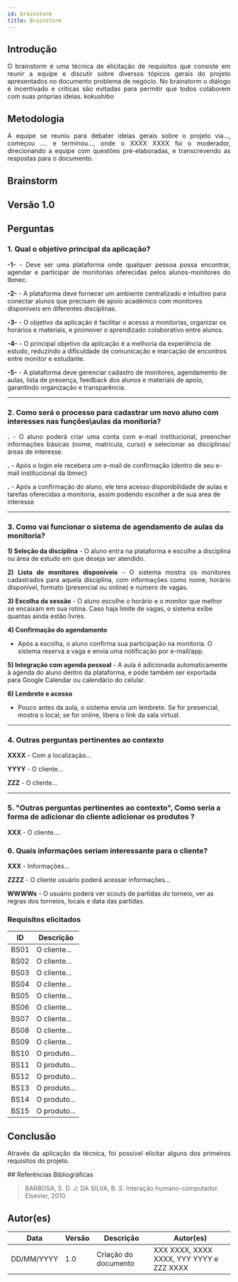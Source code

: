 ```yaml
---
id: brainstorm
title: Brainstorm
---
```

 
## Introdução
<p align = "justify">
O brainstorm é uma técnica de elicitação de requisitos que consiste em reunir a equipe e discutir sobre diversos tópicos gerais do projeto apresentados no documento problema de negócio. No brainstorm o diálogo é incentivado e críticas são evitadas para permitir que todos colaborem com suas próprias ideias. kokushibo
</p>
 
## Metodologia
<p align = "justify">
A equipe se reuniu para debater ideias gerais sobre o projeto via..., começou .... e terminou..., onde o XXXX XXXX foi o moderador, direcionando a equipe com questões pré-elaboradas, e transcrevendo as respostas para o documento.
</p>
 
## Brainstorm
 
## Versão 1.0
 
## Perguntas
 
### 1. Qual o objetivo principal da aplicação?
 
<p align = "justify">
<b>-1-</b> -  Deve ser uma plataforma onde qualquer pessoa possa encontrar, agendar e participar de monitorias oferecidas pelos alunos-monitores do Ibmec.
</p>
 
<b>-2-</b> - A plataforma deve fornecer um ambiente centralizado e intuitivo para conectar alunos que precisam de apoio acadêmico com monitores disponíveis em diferentes disciplinas.
 
<b>-3-</b> - O objetivo da aplicação é facilitar o acesso a monitorias, organizar os horários e materiais, e promover o aprendizado colaborativo entre alunos.
 
<b>-4-</b> - O principal objetivo da aplicação é a melhoria da experiência de estudo, reduzindo a dificuldade de comunicação e marcação de encontros entre monitor e estudante.
 
<b>-5-</b> - A plataforma deve gerenciar cadastro de monitores, agendamento de aulas, lista de presença, feedback dos alunos e materiais de apoio, garantindo organização e transparência.
</p>
 
---
 
### 2. Como será o processo para cadastrar um novo aluno com interesses nas funções\aulas da monitoria?
 
<p align = "justify">
<b>.</b> - O aluno poderá criar uma conta com e-mail institucional, preencher informações básicas (nome, matrícula, curso) e selecionar as disciplinas/áreas de interesse.
 
<b>.</b> - Após o login ele recebera um e-mail de confirmação (dentro de seu e-mail institucional da ibmec)
 
<b>.</b> - Após a confirmação do aluno, ele tera acesso disponibilidade de aulas e tarefas oferecidas a monitoria, assim podendo escolher a de sua area de interesse

 

 
---
 
### 3. Como vai funcionar o sistema de agendamento de aulas da monitoria?
 
<p align = "justify">
<b>1) Seleção da disciplina</b> 
- O aluno entra na plataforma e escolhe a disciplina ou área de estudo em que deseja ser atendido.
</p>
 
<p align = "justify">
<b>2) Lista de monitores disponíveis</b>
- O sistema mostra os monitores cadastrados para aquela disciplina, com informações como nome, horário disponível, formato (presencial ou online) e número de vagas.
</p>
<p>
<b>3) Escolha da sessão</b> 
- O aluno escolhe o horário e o monitor que melhor se encaixam em sua rotina. Caso haja limite de vagas, o sistema exibe quantas ainda estão livres.
 
<b>4) Confirmação do agendamento</b> 
- Após a escolha, o aluno confirma sua participação na monitoria. O sistema reserva a vaga e envia uma notificação por e-mail/app.
</p>
<p>
<b>5) Integração com agenda pessoal</b>
- A aula é adicionada automaticamente à agenda do aluno dentro da plataforma, e pode também ser exportada para Google Calendar ou calendário do celular.

<b>6) Lembrete e acesso</b>
- Pouco antes da aula, o sistema envia um lembrete. Se for presencial, mostra o local; se for online, libera o link da sala virtual.
</p>

 
---
 
### 4. Outras perguntas pertinentes ao contexto

<p align = "justify">
<b>XXXX</b> - Com a localização...
 
<b>YYYY</b> - O cliente...
 
<b>ZZZ</b> - O cliente...
 
---
 
### 5. "Outras perguntas pertinentes ao contexto", Como seria a forma de adicionar do cliente adicionar os produtos ?
<p align = "justify">
<b>XXX</b> - O cliente....
</p>
 
### 6. Quais informações seriam interessante para o cliente?
<p align = "justify">
   <b>XXX</b> - Informações...
   
   <b>ZZZZ</b> - O cliente usuário poderá acessar informações...

   <b>WWWWs</b> - O usuário poderá ver scouts de partidas do torneio, ver as regras dos torneios, locais e data das partidas.
   
</p>
 
### Requisitos elicitados
 
|ID|Descrição|
|----|-------------|
|BS01| O cliente...|
|BS02| O cliente...|
|BS03| O cliente...|
|BS04| O cliente...|
|BS05| O cliente...|
|BS06| O cliente...|
|BS07| O cliente...|
|BS08| O cliente...|
|BS09| O cliente...|
|BS10| O produto...|
|BS11| O produto...|
|BS12| O produto...|
|BS13| O produto...|
|BS14| O produto...|
|BS15| O produto...|
 
## Conclusão
<p align = "justify">
Através da aplicação da técnica, foi possível elicitar alguns dos primeiros requisitos do projeto.
</p>
## Referências Bibliográficas
 
> BARBOSA, S. D. J; DA SILVA, B. S. Interação humano-computador. Elsevier, 2010.
 
 
## Autor(es)
| Data | Versão | Descrição | Autor(es) |
| -- | -- | -- | -- |
| DD/MM/YYYY | 1.0 | Criação do documento | XXX XXXX, XXXX XXXX, YYY YYYY e ZZZ XXXX |








